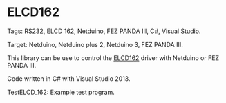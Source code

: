 ELCD162
=======

Tags: RS232, ELCD 162, Netduino, FEZ PANDA III, C#, Visual Studio.

Target: Netduino, Netduino plus 2, Netduino 3, FEZ PANDA III.

This library can be use to control the  <a href="http://www.lextronic.fr/P761-afficheur-serie-2-x-16-caracteres.html" target="_blank">ELCD162</a> driver with Netduino or FEZ PANDA III. 

Code written in C# with Visual Studio 2013. 

TestELCD_162: Example test program.
